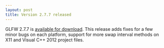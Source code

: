 ```yaml
---
layout: post
title: Version 2.7.7 released
---
```


GLFW 2.7.7 is [available for download](download.html). 
This release adds fixes for a few minor bugs on each platform, support
for more swap interval methods on X11 and Visual C++ 2012 project
files.